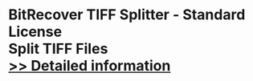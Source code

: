 # BitRecover TIFF Splitter - Standard License<br />Split TIFF Files<br />[>> Detailed information](https://secure.shareit.com/shareit/product.html?productid=301008441&affiliateid=200057808)
